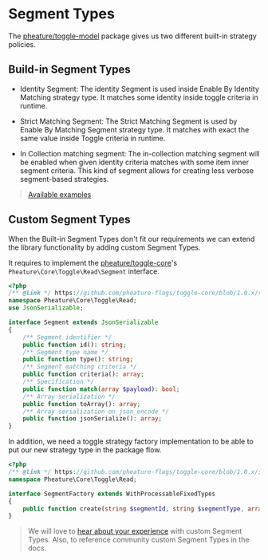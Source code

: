 # Segment Types

The [pheature/toggle-model](https://github.com/pheature-flags/toggle-model) package gives us two different built-in
strategy policies.

## Build-in Segment Types

* Identity Segment:
  The identity Segment is used inside Enable By Identity Matching strategy type. It matches some identity inside toggle
  criteria in runtime.

* Strict Matching Segment:
  The Strict Matching Segment is used by Enable By Matching Segment strategy type. It matches with exact the same value
  inside Toggle criteria in runtime.

* In Collection matching segment:
  The in-collection matching segment will be enabled when given identity criteria matches with some item inner segment
  criteria. This kind of segment allows for creating less verbose segment-based strategies.

> [Available examples](https://github.com/pheature-flags/pheature-flags/tree/1.0.x/examples)

## Custom Segment Types

When the Built-in Segment Types don't fit our requirements we can extend the library functionality by adding custom
Segment Types.

It requires to implement the  [pheature/toggle-core](https://github.com/pheature-flags/toggle-core)'s
`Pheature\Core\Toggle\Read\Segment` interface.

```php
<?php
/** @link */ https://github.com/pheature-flags/toggle-core/blob/1.0.x/src/Read/Segment.php */
namespace Pheature\Core\Toggle\Read;
use JsonSerializable;

interface Segment extends JsonSerializable
{
    /** Segment identifier */
    public function id(): string;
    /** Segment type name */
    public function type(): string;
    /** Segment matching criteria */
    public function criteria(): array;
    /** Specification */
    public function match(array $payload): bool;
    /** Array serialization */
    public function toArray(): array;
    /** Array serialization on json_encode */
    public function jsonSerialize(): array;
}
```

In addition, we need a toggle strategy factory implementation to be able to put our new strategy type in the package
flow.

```php
<?php
/** @link */ https://github.com/pheature-flags/toggle-core/blob/1.0.x/src/Read/SegmentFactory.php */
namespace Pheature\Core\Toggle\Read;

interface SegmentFactory extends WithProcessableFixedTypes
{
    public function create(string $segmentId, string $segmentType, array $criteria): Segment;
}
```

> We will love to [hear about your experience](https://github.com/pheature-flags/pheature-flags/discussions) with
> custom Segment Types. Also, to reference community custom Segment Types in the docs.
